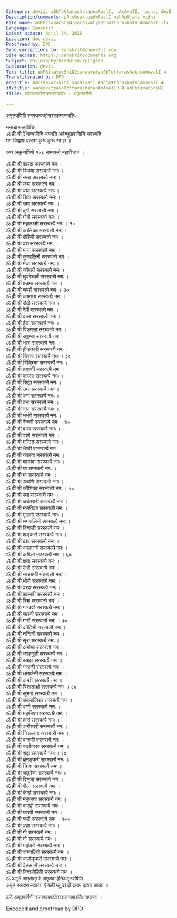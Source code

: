 ```yaml
---
Category: devii, aShTottarashatanAmAvalI, nAmAvalI, jaina, devI
Description/comments: pArshva\-padmAvatI mahApUjana vidhi
File name: amRRitavarShiNIsarasvatyaShTottarashatanAmAvalI.itx
Language: Sanskrit
Latest update: April 14, 2018
Location: doc_devii
Proofread by: DPD
Send corrections to: Sanskrit@cheerful.com
Site access: https://sanskritdocuments.org
Subject: philosophy/hinduism/religion
Sublocation: devii
Text title: amRRitavarShiNIsarasvatyaShTottarashatanAmAvalI 4
Transliterated by: DPD
engtitle: Amritavarshini Sarasvati Ashtottarashatanamavali 4
itxtitle: sarasvatyaShTottarashatanAmAvaliH 4 amRitavarShiNI
title: सरस्वत्यष्टोत्तरशतनामावलिः ४ अमृइतवर्षिणी

---
```

  
 अमृतवर्षिणी सरस्वत्यष्टोत्तरशतनामावलिः   
  
मन्त्रदानमहाविधि  
ॐ ह्रीँ श्रीँ ऐँ वाग्वादिनि भगवति अर्हन्मुखवासिनि सरस्वति  
मम जिह्वाग्रे प्रकाशं कुरू कुरू स्वाहा ॥  
  
अथ अमृतवर्षिणी १०८ नामावली महाविधान ।  
  
ॐ ह्रीँ श्री शारदा सरस्वत्यै नमः ।  
ॐ ह्रीँ श्री विजया सरस्वत्यै नमः ।  
ॐ ह्रीँ श्री नन्दा सरस्वत्यै नमः ।  
ॐ ह्रीँ श्री जया सरस्वत्यै नमः ।  
ॐ ह्रीँ श्री पद्मा सरस्वत्यै नमः ।  
ॐ ह्रीँ श्री शिवा सरस्वत्यै नमः ।  
ॐ ह्रीँ श्री क्षमा सरस्वत्यै नमः ।  
ॐ ह्रीँ श्री दुर्गा सरस्वत्यै नमः ।  
ॐ ह्रीँ श्री गौरी सरस्वत्यै नमः ।  
ॐ ह्रीँ श्री महालक्ष्मी सरस्वत्यै नमः । १०  
ॐ ह्रीँ श्री कालिका सरस्वत्यै नमः ।  
ॐ ह्रीँ श्री रोहिणी सरस्वत्यै नमः ।  
ॐ ह्रीँ श्री परा सरस्वत्यै नमः ।  
ॐ ह्रीँ श्री माया सरस्वत्यै नमः ।  
ॐ ह्रीँ श्री कुण्डलिनी सरस्वत्यै नमः ।  
ॐ ह्रीँ श्री मेघा सरस्वत्यै नमः ।  
ॐ ह्रीँ श्री कौमारी सरस्वत्यै नमः ।  
ॐ ह्रीँ श्री भुवनेश्वरी सरस्वत्यै नमः ।  
ॐ ह्रीँ श्री श्यामा सरस्वत्यै नमः ।  
ॐ ह्रीँ श्री चण्डी सरस्वत्यै नमः । २०  
ॐ ह्रीँ श्री कामाक्षा सरस्वत्यै नमः ।  
ॐ ह्रीँ श्री रौद्री सरस्वत्यै नमः ।  
ॐ ह्रीँ श्री देवी सरस्वत्यै नमः ।  
ॐ ह्रीँ श्री कला सरस्वत्यै नमः ।  
ॐ ह्रीँ श्री ईडा सरस्वत्यै नमः ।  
ॐ ह्रीँ श्री पिङ्गला सरस्वत्यै नमः ।  
ॐ ह्रीँ श्री सुषुम्णा सरस्वत्यै नमः ।  
ॐ ह्रीँ श्री भाषा सरस्वत्यै नमः ।  
ॐ ह्रीँ श्री ह्रीङ्कारी सरस्वत्यै नमः ।  
ॐ ह्रीँ श्री घिषणा सरस्वत्यै नमः । ३०  
ॐ ह्रीँ श्री बिञ्छिका सरस्वत्यै नमः ।  
ॐ ह्रीँ श्री ब्रह्माणी सरस्वत्यै नमः ।  
ॐ ह्रीँ श्री कमला सरस्वत्यै नमः ।  
ॐ ह्रीँ श्री सिद्धा सरस्वत्चै नमः ।  
ॐ ह्रीँ श्री उमा सरस्वत्यै नमः ।  
ॐ ह्रीँ श्री पर्णा सरस्वत्यै नमः ।  
ॐ ह्रीँ श्री प्रभा सरस्वत्यै नमः ।  
ॐ ह्रीँ श्री दया सरस्वत्यै नमः ।  
ॐ ह्रीँ श्री भर्भरी सरस्वत्यै नमः ।  
ॐ ह्रीँ श्री वैष्णवी सरस्वत्यै नमः । ४०  
ॐ ह्रीँ श्री बाला सरस्वत्यै नमः ।  
ॐ ह्रीँ श्री वश्ये सरस्वत्यै नमः ।  
ॐ ह्रीँ श्री मन्दिरा सरस्वत्यै नमः ।  
ॐ ह्रीँ श्री भैरवी सरस्वत्यै नमः ।  
ॐ ह्रीँ श्री जालया सरस्वत्यै नमः ।  
ॐ ह्रीँ श्री शाम्भवा सरस्वत्यै नमः ।  
ॐ ह्रीँ श्री या सरस्वत्यै नमः ।  
ॐ ह्रीँ श्री मा सरस्वत्यै नमः ।  
ॐ ह्रीँ श्री सर्वाणि सरस्वत्यै नमः ।  
ॐ ह्रीँ श्री कौशिका सरस्वत्यै नमः । ५०  
ॐ ह्रीँ श्री रमा सरस्वत्यै नमः ।  
ॐ ह्रीँ श्री चक्रेश्वरी सरस्वत्यै नमः ।  
ॐ ह्रीँ श्री महाविद्या सरस्वत्यै नमः ।  
ॐ ह्रीँ श्री मृडानी सरस्वत्यै नमः ।  
ॐ ह्रीँ श्री भगमालिनी सरस्वत्यै नमः ।  
ॐ ह्रीँ श्री विशाली सरस्वत्यै नमः ।  
ॐ ह्रीँ श्री शङ्करी सरस्वत्यै नमः ।  
ॐ ह्रीँ श्री दक्षा सरस्वत्यै नमः ।  
ॐ ह्रीँ श्री कालाग्नी सरस्वत्यै नमः ।  
ॐ ह्रीँ श्री कपिला सरस्वत्यै नमः । ६०  
ॐ ह्रीँ श्री क्षया सरस्वत्यै नमः ।  
ॐ ह्रीँ श्री ऐन्द्री सरस्वत्यै नमः ।  
ॐ ह्रीँ श्री नारायणी सरस्वत्यै नमः ।  
ॐ ह्रीँ श्री भीमी सरस्वत्यै नमः ।  
ॐ ह्रीँ श्री वरदा सरस्क्त्यै नमः ।  
ॐ ह्रीँ श्री शाम्भवी सरस्वत्यै नमः ।  
ॐ ह्रीँ श्री हिमा सरस्वत्यै नमः ।  
ॐ ह्रीँ श्री गान्धर्वी सरस्वत्यै नमः ।  
ॐ ह्रीँ श्री चारणी सरस्वत्यै नमः ।  
ॐ ह्रीँ श्री गार्गी सरस्वत्यै नमः । ७०  
ॐ ह्रीँ श्री कोटिश्री सरस्वत्यै नमः ।  
ॐ ह्रीँ श्री नन्दिनी सरस्वत्यै नमः ।  
ॐ ह्रीँ श्री सूरा सरस्वत्यै नमः ।  
ॐ ह्रीँ श्री अमोघा सरस्वत्यै नमः ।  
ॐ ह्रीँ श्री जाङ्गुली सरस्वत्यै नमः ।  
ॐ ह्रीँ श्री स्वाहा सरस्वत्यै नमः ।  
ॐ ह्रीँ श्री गण्डनी सरस्वत्यै नमः ।  
ॐ ह्रीँ श्री धनार्जनी सरस्वत्यै नमः ।  
ॐ ह्रीँ श्री कबरी सरस्वत्यै नमः ।  
ॐ ह्रीँ श्री विशालाक्षी सरस्वत्यै नमः । ८०  
ॐ ह्रीँ श्री सुभगा सरस्वत्यै नमः ।  
ॐ ह्रीँ श्री चकरालिका सरस्वत्यै नमः ।  
ॐ ह्रीँ श्री वाणी सरस्वत्यै नमः ।  
ॐ ह्रीँ श्री महानिशा सरस्वत्यै नमः ।  
ॐ ह्रीँ श्री हारी सरस्वत्यै नमः ।  
ॐ ह्रीँ श्री वागीश्वरी सरस्वत्यै नमः ।  
ॐ ह्रीँ श्री निरञ्जना सरस्वत्यै नमः ।  
ॐ ह्रीँ श्री वारूणी सरस्वत्यै नमः ।  
ॐ ह्रीँ श्री बदरीवासा सरस्वत्यै नमः ।  
ॐ ह्रीँ श्री श्रद्वा सरस्वत्यै नमः । ९०  
ॐ ह्रीँ श्री क्षेमङ्करी सरस्वत्यै नमः ।  
ॐ ह्रीँ श्री क्रिया सरस्वत्यै नमः ।  
ॐ ह्रीँ श्री चतुर्भजा सरस्वत्यै नमः ।  
ॐ ह्रीँ श्री द्विभुजा सरस्वत्यै नमः ।  
ॐ ह्रीँ श्री शैला सरस्वत्यै नमः ।  
ॐ ह्रीँ श्री केशी सरस्वत्यै नमः ।  
ॐ ह्रीँ श्री महाजया सरस्वत्यै नमः ।  
ॐ ह्रीँ श्री वाराही सरस्वत्यै नमः ।  
ॐ ह्रीँ श्री यादवी सरस्वत्यै नमः ।  
ॐ ह्रीँ श्री षष्ठी सरस्वत्यै नमः । १००  
ॐ ह्रीँ श्री प्रज्ञा सरस्वत्यै नमः ।  
ॐ ह्रीँ श्री गी सरस्वत्यै नमः ।  
ॐ ह्रीँ श्री गौ सरस्वत्यै नमः ।  
ॐ ह्रीँ श्री महोदरी सरस्वत्यै नमः ।  
ॐ ह्रीँ श्री वाग्वादिनी सरस्वत्यै नमः ।  
ॐ ह्रीँ श्री कलीङ्करी सरस्वत्यै नमः ।  
ॐ ह्रीँ श्री ऐङ्कारी सरस्वत्यै नमः ।  
ॐ ह्रीँ श्री विश्वमोहिनी सरस्वत्यै नमः ।  
ॐ अमृते अमृतोद्भवे अमृतवाहिनिअमृतवर्षिणि  
अमृतं स्त्रावय स्त्रावय ऐं क्लीं ब्लूं द्रां द्रीं द्रावय द्रावय स्वाहा ॥  
  
इति अमृतवर्षिणी सरस्वत्यष्टोत्तरशतनामावलिः समाप्ता ।  
  
Encoded and proofread by DPD  
  
